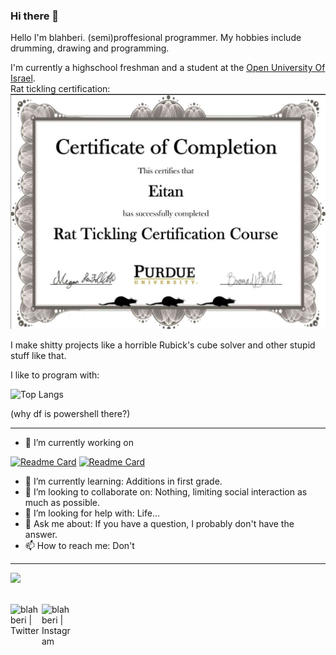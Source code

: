 ### Hi there 👋
Hello I'm blahberi. (semi)proffesional programmer.
My hobbies include drumming, drawing and programming.

I'm currently a highschool freshman and a student at the [Open University Of Israel](https://www.openu.ac.il/en/pages/default.aspx).
<br>Rat tickling certification:
<img src="https://github.com/blahberi/blahberi/blob/main/rat_tickling.png?raw=true" />

I make shitty projects like a horrible Rubick's cube solver and other stupid stuff like that.

I like to program with:

![Top Langs](https://github-readme-stats.vercel.app/api/top-langs/?username=blahberi&theme=gruvbox)

(why df is powershell there?)
___

- 🔭 I’m currently working on

[![Readme Card](https://github-readme-stats.vercel.app/api/pin/?username=blahberi&repo=rubiks_cube&theme=gruvbox)](https://github.com/blahberi/rubiks_cube)
[![Readme Card](https://github-readme-stats.vercel.app/api/pin/?username=dropletOrg&repo=FIG&theme=gruvbox)](https://github.com/dropletOrg/FIG)
- 🌱 I’m currently learning: Additions in first grade.
- 👯 I’m looking to collaborate on: Nothing, limiting social interaction as much as possible.
- 🤔 I’m looking for help with: Life...
- 💬 Ask me about: If you have a question, I probably don't have the answer.
- 📫 How to reach me: Don't
___

<img height="180em" src="https://github-readme-stats.vercel.app/api?username=blahberi&show_icons=true&hide_border=true&&count_private=true&include_all_commits=true&theme=gruvbox" />

<br />
<br />

[<img align="left" alt="blahberi | Twitter" width="50px" src="https://cdn.jsdelivr.net/npm/simple-icons@v3/icons/twitter.svg" />][twitter]
[<img align="left" alt="blahberi | Instagram" width="50px" padding- src="https://cdn.jsdelivr.net/npm/simple-icons@v3/icons/instagram.svg" />][instagram]
<!--
**blahberi/blahberi** is a ✨ _special_ ✨ repository because its `README.md` (this file) appears on your GitHub profile.

Here are some ideas to get you started:

- 🔭 I’m currently working on ...
- 🌱 I’m currently learning ...
- 👯 I’m looking to collaborate on ...
- 🤔 I’m looking for help with ...
- 💬 Ask me about ...
- 📫 How to reach me: ...
- 😄 Pronouns: ...
- ⚡ Fun fact: ...
-->

[twitter]: https://twitter.com/blahberi
[instagram]: https://www.instagram.com/blahberi_art/
